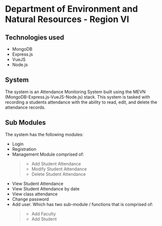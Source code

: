 # Department of Environment and Natural Resources - Region VI

## Technologies used
* MongoDB
* Express.js
* VueJS
* Node.js

## System
The system is an Attendance Monitoring System built using the MEVN (MongoDB-Express.js-VueJS-Node.js) stack. This system is tasked with recording a students attendance with the ability to read, edit, and delete the attendance records. 

## Sub Modules
The system has the following modules:
* Login
* Registration
* Management Module comprised of: 
  > * Add Student Attendance
  > * Modify Student Attendance
  > * Delete Student Attendance
* View Student Attendance 
* View Student Attendance by date
* View class attendance
* Change password
* Add user. Which has two sub-module / functions that is comprised of:
  > * Add Faculty
  > * Add Student
